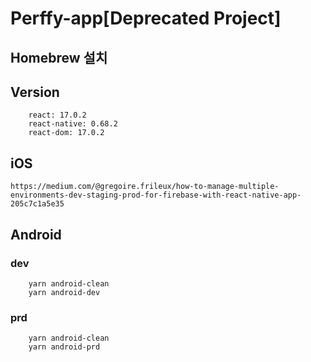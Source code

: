 # Perffy-app[Deprecated Project]

## Homebrew 설치

## Version
```
    react: 17.0.2
    react-native: 0.68.2
    react-dom: 17.0.2
```
## iOS

```https://medium.com/@gregoire.frileux/how-to-manage-multiple-environments-dev-staging-prod-for-firebase-with-react-native-app-205c7c1a5e35```

## Android

### dev
```
    yarn android-clean
    yarn android-dev
```

### prd
```
    yarn android-clean
    yarn android-prd
```





